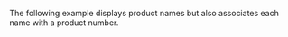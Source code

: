 ---
---
The following example displays product names but also associates each
name with a product number.
